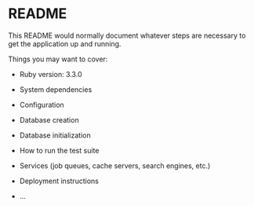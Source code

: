 # README

This README would normally document whatever steps are necessary to get the
application up and running.

Things you may want to cover:

- Ruby version: 3.3.0

- System dependencies

- Configuration

- Database creation

- Database initialization

- How to run the test suite

- Services (job queues, cache servers, search engines, etc.)

- Deployment instructions

- ...
